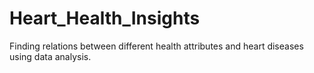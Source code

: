 # Heart_Health_Insights
Finding relations between different health attributes and heart diseases using data analysis.
